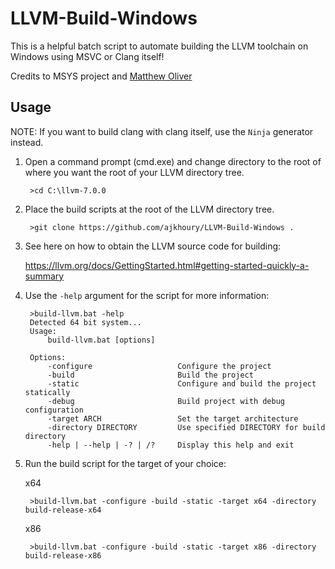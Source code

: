 # LLVM-Build-Windows 

This is a helpful batch script to automate building the LLVM toolchain on Windows using MSVC or Clang itself!

Credits to MSYS project and [Matthew Oliver](https://github.com/Sibras)

## Usage

NOTE: If you want to build clang with clang itself, use the `Ninja` generator instead. 

1. Open a command prompt (cmd.exe) and change directory to the root of where you want the root of your LLVM directory tree.

        >cd C:\llvm-7.0.0

2. Place the build scripts at the root of the LLVM directory tree.
    
        >git clone https://github.com/ajkhoury/LLVM-Build-Windows .
    
3. See here on how to obtain the LLVM source code for building:

    https://llvm.org/docs/GettingStarted.html#getting-started-quickly-a-summary
    
4. Use the `-help` argument for the script for more information:

        >build-llvm.bat -help
        Detected 64 bit system...
        Usage:
            build-llvm.bat [options]

        Options:
            -configure                   Configure the project
            -build                       Build the project
            -static                      Configure and build the project statically
            -debug                       Build project with debug configuration
            -target ARCH                 Set the target architecture
            -directory DIRECTORY         Use specified DIRECTORY for build directory
            -help | --help | -? | /?     Display this help and exit

4. Run the build script for the target of your choice:

    x64

        >build-llvm.bat -configure -build -static -target x64 -directory build-release-x64
    
    x86

        >build-llvm.bat -configure -build -static -target x86 -directory build-release-x86
